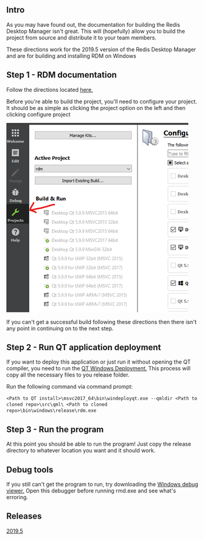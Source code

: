 ## Intro

As you may have found out, the documentation for building the Redis Desktop Manager isn't great.  This will (hopefully) allow you to build the project from source and distribute it to your team members.

These directions work for the 2019.5 version of the Redis Desktop Manager and are for building and installing RDM on Windows

## Step 1 - RDM documentation
Follow the directions located [here.](http://docs.redisdesktop.com/en/latest/install/#build-from-source)

Before you're able to build the project, you'll need to configure your project.  It should be as simple as clicking the project option on the left and then clicking configure project

<img src="images/configure-project.png" alt="configure" class="inline"/>


If you can't get a successful build following these directions then there isn't any point in continuing on to the next step.

## Step 2 - Run QT application deployment

If you want to deploy this application or just run it without opening the QT compiler, you need to run the [QT Windows Deployment.](https://doc.qt.io/Qt-5/windows-deployment.html) This process will copy all the necessary files to you release folder.


Run the following command via command prompt:
```
<Path to QT install>\msvc2017_64\bin\windeployqt.exe --qmldir <Path to cloned repo>\src\qml\ <Path to cloned repo>\bin\windows\release\rdm.exe
```

## Step 3 - Run the program
At this point you should be able to run the program!  Just copy the release directory to whatever location you want and it should work.

## Debug tools
If you still can't get the program to run, try downloading the [Windows debug viewer.](https://docs.microsoft.com/en-us/sysinternals/downloads/debugview) Open this debugger before running rmd.exe and see what's erroring.

## Releases
[2019.5](/releases/RedisDesktopManager-2019.5.7z)
